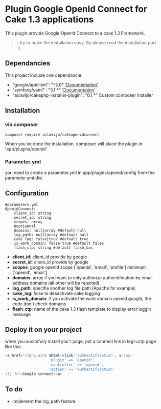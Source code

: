 # Plugin Google OpenId Connect for Cake 1.3 applications

This plugin provide Google OpenId Connect to a cake 1.3 Framework.

> I try to make the installation easy. So please read the installation part :)

## Dependancies

This project include one dependancie:
- "google/apiclient": "^2.0" ['Documentation'](https://github.com/google/google-api-php-client)
- "symfony/yaml" :    "3.1.*" ['Documentation'](http://symfony.com/doc/current/components/yaml.html)
- "aclavijo/cakephp-installer-plugin": "0.1.*" Custom composer installer

## Installation

### via composer

```
composer require aclavijo/cakeopenidconnect
```

When you've done the installation, composer will place the plugin in 'app/plugins/openid'

### Parameter.yml

you need to create a parameter.yml in app/plugins/openid/config from the parameter.yml.dist

## Configuration

```
#parameters.yml
OpenidConnect:
    client_id: string
    secret_id: string
    scopes: array
    #optionnal
    domains: null|array #default null
    log_path: null|array #default null
    cake_log: false|true #default true
    is_work_domain: false|true #default false
    flash_ctp: string #default flash_bas
```

- **client_id**: client_id provide by google
- **secret_id**: client_id provide by google
- **scopes**: google openid scope ['openid', 'email', 'profile'] minimum ['openid', 'email']
- **domains**: array if you want to only authorize authentification by email address domains (all other will be rejected)
- **log_path**: specifie another log file path (Apache for example)
- **cake_log**: false to desactivate cake logging
- **is_work_domain**: if you activate the work domain openid google, the code don't check domains
- **flash_ctp**: name of the cake 1.3 flash template to display error loggin message
## Deploy it on your project

when you succefully install you'r page, put a connect link in login.ctp page like this:
```php
<a href="<?php echo $html->link('authentification', array(
                    'plugin' => 'openid', 
                    'controller' => 'openid',
                    'action' => 'authentification' 
)); ?>">Google connect</a>
```
## To do

- Implement the log_path feature